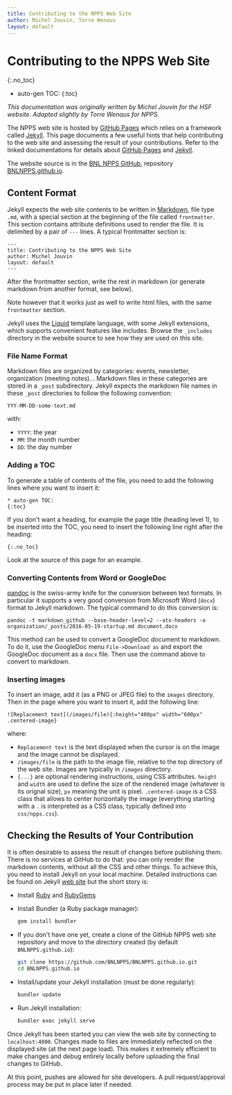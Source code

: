 ```yaml
---
title: Contributing to the NPPS Web Site
author: Michel Jouvin, Torre Wenaus
layout: default
---
```


# Contributing to the NPPS Web Site
{:.no_toc}

* auto-gen TOC:
{:toc}

*This documentation was originally written by Michel Jouvin for the HSF website. Adapted slightly by Torre Wenaus for NPPS.*

The NPPS web site is hosted by [GitHub Pages](https://pages.github.com) which relies on a framework called 
[Jekyll](https://jekyllrb.com). This page documents a few useful hints that help contributing to the web site 
and assessing the result of your contributions. Refer to the linked documentations for details about [
GitHub Pages](https://pages.github.com) and [Jekyll](https://jekyllrb.com).

The website source is in the [BNL NPPS GitHub](https://github.com/BNLNPPS), repository [BNLNPPS.github.io](https://github.com/BNLNPPS/BNLNPPS.github.io).

## Content Format

Jekyll expects the web site contents to be written in [Markdown](https://guides.github.com/features/mastering-markdown/), file type `.md`, with 
a special section at the beginning of the file called `frontmatter`. This section contains attribute definitions used to render the file. It is delimited by a pair of `---` lines. A typical frontmatter section is:

```
---
title: Contributing to the NPPS Web Site
author: Michel Jouvin
layout: default
---
```

After the frontmatter section, write the rest in markdown (or generate markdown from another format, see below).

Note however that it works just as well to write html files, with the same `frontmatter` section.

Jekyll uses the [Liquid](https://shopify.github.io/liquid/) template language, with some Jekyll extensions, which supports convenient features like includes. Browse the `_includes` directory in the website source to see how they are used on this site.


### File Name Format

Markdown files are organized by categories: events, newsletter, organization (meeting notes)...
Markdown files in these categories are stored in a `_post` subdirectory. Jekyll expects the markdown file names 
in these `_post` directories to follow the following convention:

```
YYY-MM-DD-some-text.md
```

with:

* `YYYY`: the year
* `MM`: the month number
* `DD`: the day number


### Adding a TOC

To generate a table of contents of the file, you need to add the following lines where you want to insert it:

```
* auto-gen TOC:
{:toc}
```

If you don't want a heading, for example the page title (heading level 1), to be inserted into the TOC, you need to insert the following line right after the heading:

```
{:.no_toc}
```

Look at the source of this page for an example.


### Converting Contents from Word or GoogleDoc

[pandoc](http://pandoc.org) is the swiss-army knife for the conversion between text formats. In particular it supports a very good conversion from Microsoft Word (`docx`) format to Jekyll markdown. The typical command to do this conversion is:

```
pandoc -t markdown_github --base-header-level=2 --atx-headers -o organization/_posts/2016-05-19-startup.md document.docx
```

This method can be used to convert a GoogleDoc document to markdown. To do it, use the GoogleDoc menu `File->Download as` and export the GoogleDoc document as a `docx` file. Then use the command above to convert to markdown.


### Inserting images

To insert an image, add it (as a PNG or JPEG file) to the `images` directory. Then in the page where you want to insert
it, add the following line:

```
![Replacement text](/images/file){:height="400px" width="600px" .centered-image}
```

where:

* `Replacement text` is the text displayed when the cursor is on the image and the image cannot be displayed.
* `/images/file` is the path to the image file, relative to the top directory of the web site. Images are typically in
`/images` directory.
* `{...}` are optional rendering instructions, using CSS attributes. `height` and `width` are used to define the size of the
rendered image (whatever is its orignal size), `px` meaning the unit is pixel. `.centered-image` is a CSS class that
allows to center horizontally the image (everything starting with a `.` is interpreted as a CSS class, typically defined
into `css/npps.css`).

## Checking the Results of Your Contribution

It is often desirable to assess the result of changes before publishing them. There is no services at GitHub to do that: 
you can only render the markdown contents, without all the CSS and other things. To achieve this, you need to install 
Jekyll on your local machine. Detailed instructions can be found on Jekyll [web site](https://jekyllrb.com/docs/installation/) 
but the short story is:

* Install [Ruby](https://www.ruby-lang.org/en/downloads/) and [RubyGems](https://rubygems.org/pages/download)
* Install Bundler (a Ruby package manager):

  ```bash
  gem install bundler
  ```

* If you don't have one yet, create a clone of the GitHub NPPS web site repository and move to the directory created (by default `BNLNPPS.github.io`):

  ```bash
  git clone https://github.com/BNLNPPS/BNLNPPS.github.io.git
  cd BNLNPPS.github.io
  ```

* Install/update your Jekyll installation (must be done regularly):

  ```bash
  bundler update
  ```

* Run Jekyll installation:

  ```bash
  bundler exec jekyll serve
  ```


Once Jekyll has been started you can view the web site by connecting to `localhost:4000`.
Changes made to files are immediately reflected on the displayed site (at the next page load). This makes it extremely efficient to make changes and debug entirely locally before uploading the final changes to GitHub.

At this point, pushes are allowed for site developers. A pull request/approval process may be put in place later if needed.



